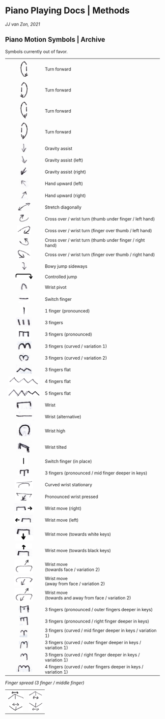 Piano Playing Docs | Methods
============================

*JJ van Zon, 2021*

Piano Motion Symbols | Archive
------------------------------

Symbols currently out of favor.

|                                                                                              |                                                           |
|:--------------------------------------------------------------------------------------------:|-----------------------------------------------------------|
| <img src="images/turn-forward-left-view-arrow-bottom-right.png" height="60" />               | Turn forward
| <img src="images/turn-forward-right-view-arrow-bottom-left.png" height="60" />               | Turn forward
| <img src="images/turn-forward-left-view-arrow-bottom.png" height="60" />                     | Turn forward
| <img src="images/turn-forward-right-view-arrow-bottom.png" height="60" />                    | Turn forward
| <img src="images/gravity-assist-old.png" height="30" />                                      | Gravity assist                                            |
| <img src="images/gravity-assist-left-old.png" height="30" />                                 | Gravity assist (left)                                     |
| <img src="images/gravity-assist-right-old.png" height="30" />                                | Gravity assist (right)                                    |
| <img src="images/hand-upward-left-old.png" height="30" />                                    | Hand upward (left)                                        |
| <img src="images/hand-upward-right-old.png" height="30" />                                   | Hand upward (right)                                       |
| <img src="images/stretch-diagonally-old.png" height="30" />                                  | Stretch diagonally                                        |
| <img src="images/cross-over-wrist-turn-thumb-under-finger-left-hand-old.png" height="30" />  | Cross over / wrist turn (thumb under finger / left hand)  |
| <img src="images/cross-over-wrist-turn-finger-over-thumb-left-hand-old.png" height="30" />   | Cross over / wrist turn (finger over thumb / left hand)   |
| <img src="images/cross-over-wrist-turn-thumb-under-finger-right-hand-old.png" height="30" /> | Cross over / wrist turn (thumb under finger / right hand) |
| <img src="images/cross-over-wrist-turn-finger-over-thumb-right-hand-old.png" height="30" />  | Cross over / wrist turn (finger over thumb / right hand)  |
| <img src="images/jump-side-ways-bowy-old.png" height="30" />                                 | Bowy jump sideways                                        |
| <img src="images/controlled-jump-old.png" width="60" />                                      | Controlled jump                                           |
| <img src="images/wrist-pivot-old.png" height="30" />                                         | Wrist pivot                                               |
| <img src="images/switch-finger-old.png" height="30" />                                       | Switch finger                                             |
| <img src="images/1-finger-pronounced.png" height="30" />                                     | 1 finger (pronounced)                                     |
| <img src="images/3-fingers-old.png" height="30" />                                           | 3 fingers                                                 |
| <img src="images/3-fingers-pronounced-old.png" height="30" />                                | 3 fingers (pronounced)                                    |
| <img src="images/3-fingers-curved-old-1.png" height="30" />                                  | 3 fingers (curved / variation 1)                          |
| <img src="images/3-fingers-curved-old-2.png" height="30" />                                  | 3 fingers (curved / variation 2)                          |
| <img src="images/3-fingers-flat-old.png" height="30" />                                      | 3 fingers flat                                            |
| <img src="images/4-fingers-flat-old.png" height="30" />                                      | 4 fingers flat                                            |
| <img src="images/5-fingers-flat-old.png" height="30" />                                      | 5 fingers flat                                            |
| <img src="images/wrist-old-a.png" height="30" />                                             | Wrist                                                     |
| <img src="images/wrist-old-b.png" height="30" />                                             | Wrist (alternative)                                       |
| <img src="images/wrist-high-old.png" height="45" />                                          | Wrist high                                                |
| <img src="images/wrist-tilted-old.png" height="45" />                                        | Wrist tilted                                              |
| <img src="images/switch-finger-in-place-old.png" height="30" />                              | Switch finger (in place)                                  |
| <img src="images/3-fingers-pronounced-mid-finger-deeper-in-keys-old.png" height="30" />      | 3 fingers (pronounced / mid finger deeper in keys)        |
| <img src="images/wrist-curved-stationary.png" height="30" />                                 | Curved wrist stationary                                   |
| <img src="images/wrist-pronounced-pressed.png" height="30" />                                | Pronounced wrist pressed                                  |
| <img src="images/wrist-move-right-old.png" height="30" />                                    | Wrist move (right)                                        |
| <img src="images/wrist-move-left-old.png" height="30" />                                     | Wrist move (left)                                         |
| <img src="images/wrist-move-towards-white-keys-old.png" height="45" />                       | Wrist move (towards white keys)                           |
| <img src="images/wrist-move-towards-black-keys-old.png" height="45" />                       | Wrist move (towards black keys)                           |
| <img src="images/wrist-move-towards-face-variation-2.png" height="45" />                     | Wrist move<br/>(towards face / variation 2)               |
| <img src="images/wrist-move-away-from-face-variation-2.png" height="30" />                   | Wrist move<br/>(away from face / variation 2)             | 
| <img src="images/wrist-move-towards-and-away-from-face-variation-2.png" height="45" />       | Wrist move<br/>(towards and away from face / variation 2) |
| <img src="images/3-fingers-pronounced-outer-fingers-deeper-in-keys-old.png" height="30" />   | 3 fingers (pronounced / outer fingers deeper in keys)     |
| <img src="images/3-fingers-pronounced-right-finger-deeper-in-keys-old.png" height="30" />    | 3 fingers (pronounced / right finger deeper in keys)      |
| <img src="images/3-fingers-curved-mid-finger-deeper-in-keys-old.png" height="30" />          | 3 fingers (curved / mid finger deeper in keys / variation 1)    |
| <img src="images/3-fingers-curved-outer-fingers-deeper-in-keys-old.png" height="30" />       | 3 fingers (curved / outer finger deeper in keys / variation 1)  |
| <img src="images/3-fingers-curved-right-finger-deeper-in-keys-old.png" height="30" />        | 3 fingers (curved / right finger deeper in keys / variation 1)  |
| <img src="images/4-fingers-curved-outer-fingers-deeper-in-keys-old.png" height="30" />       | 4 fingers (curved / outer fingers deeper in keys / variation 1) |

*Finger spread (3 finger / middle finger)*

|   |   |
|:-:|:-:|
| <img src="images/finger-spread-3-fingers-flat-downward-middle-finger-arrows-top.png" height="30" /> | <img src="images/finger-spread-3-fingers-flat-downward-middle-finger-arrows-bottom.png" height="30" /> |
| <img src="images/finger-spread-3-fingers-flat-upward-middle-finger-arrows-top.png" height="30" /> | <img src="images/finger-spread-3-fingers-flat-upward-middle-finger-arrows-bottom.png" height="30" /> |
